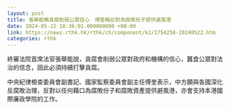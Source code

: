 ```yaml
---
layout: post
title: 張舉能稱貪腐削弱公眾信心　傅奎稱反對為腐敗份子提供避風港
date: 2024-05-22 18:36:01.000000000 +08:00
link: https://news.rthk.hk/rthk/ch/component/k2/1754258-20240522.htm
categories: rthk
---
```


終審法院首席法官張舉能說，貪腐會削弱公眾對政府和機構的信心，蠶食公眾對法治的信念，因此必須持續打擊貪腐。

中央紀律檢查委員會副書記、國家監察委員會副主任傅奎表示，中方願與各國深化反腐敗治理，反對以任何藉口為腐敗份子和腐敗資產提供避風港，亦會支持本港國際廉政學院的工作。
